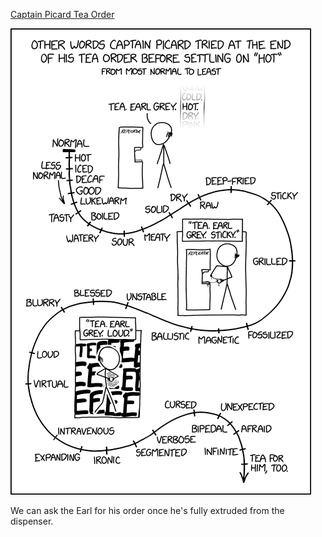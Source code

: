 [Captain Picard Tea Order](https://xkcd.com/2570)

![Captain Picard Tea Order](./random_comic.png)

We can ask the Earl for his order once he's fully extruded from the dispenser.

